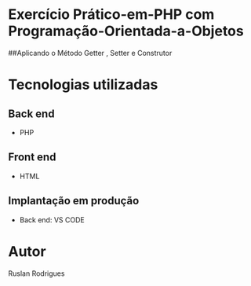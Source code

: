 #  Exercício Prático-em-PHP com Programação-Orientada-a-Objetos

 ##Aplicando o Método Getter , Setter e Construtor

 # Tecnologias utilizadas
## Back end
- PHP
## Front end
- HTML 
## Implantação em produção
- Back end: VS CODE
# Autor
Ruslan Rodrigues

